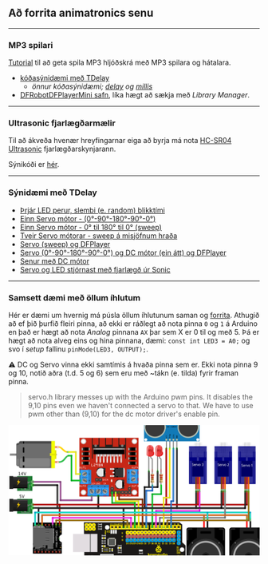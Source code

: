 ## Að forrita animatronics senu 

---

### MP3 spilari
 
[Tutorial](https://wiki.dfrobot.com/DFPlayer_Mini_SKU_DFR0299) til að geta spila MP3 hljóðskrá með MP3 spilara og hátalara.
- [kóðasýnidæmi með TDelay](../Kodi/DFPlayer_TDelay.ino) 
   - _önnur kóðasýnidæmi; [delay](../Kodi/DFPlayer_Demo2.ino) og [millis](../Kodi/DFPlayer_Demo1.ino)_
- [DFRobotDFPlayerMini safn](https://github.com/DFRobot/DFRobotDFPlayerMini/archive/1.0.3.zip), líka hægt að sækja með _Library Manager_.

<!-- :warning: Muna að aftengja RX pinna á MP3 spilara meðan kóða er hlaðið upp (e. upload) á Arduino.  -->

<!-- 
- [Wiring DFPlayer Mini (MP3 Module) to Arduino. Stereo/Mono Diagrams](https://circuitjournal.com/how-to-use-the-dfplayer-mini-mp3-module-with-an-arduino) 
- [DFplayer Mini communication issue](https://forum.digikey.com/t/dfplayer-mini-communication-issue/18159)
   - virðist vinna á 4.2v logic, nota viðnám eða level shifter IC
-->

---

### Ultrasonic fjarlægðarmælir

Til að ákveða hvenær hreyfingarnar eiga að byrja má nota [HC-SR04 Ultrasonic](https://lastminuteengineers.com/arduino-sr04-ultrasonic-sensor-tutorial/) fjarlægðarskynjarann.

Sýnikóði er [hér](../Kodi/ultrasonic.ino).

---

### Sýnidæmi með TDelay 

- [Þrjár LED perur, slembi (e. random) blikktími](https://wokwi.com/projects/349252429929251411)
- [Einn Servo mótor - (0°-90°-180°-90°-0°)](https://wokwi.com/projects/349789993741320787)
- [Einn Servo mótor - 0° til 180° til 0° (sweep)](https://wokwi.com/projects/349792066153218642)
- [Tveir Servo mótorar - sweep á misjöfnum hraða](https://wokwi.com/projects/349794862688633427)
- [Servo (sweep) og DFPlayer](https://github.com/VESM1VS/AFANGI/blob/main/Kodi/TDelay_Servo_DFPlayer.ino)
- [Servo (0°-90°-180°-90°-0°) og DC mótor (ein átt) og DFPlayer](https://github.com/VESM1VS/AFANGI/blob/main/Kodi/TDelay_Servo_DCmotor_DFPlayer.ino)
- [Senur með DC mótor](https://github.com/VESM1VS/AFANGI/blob/main/Kodi/einn_dc_l298n.ino) 
- [Servo og LED stjórnast með fjarlægð úr Sonic](https://wokwi.com/projects/349337061426201170) 

---

### Samsett dæmi með öllum íhlutum

Hér er dæmi um hvernig má púsla öllum íhlutunum saman og [forrita](../Kodi/samsett_daemi.ino). Athugið að ef þið þurfið fleiri pinna, að ekki er ráðlegt að nota pinna `0` og `1` á Arduino en það er hægt að nota *Analog* pinnana `AX` þar sem X er 0 til og með 5. Þá er hægt að nota alveg eins og hina pinnana, dæmi: `const int LED3 = A0;` og svo í *setup* fallinu `pinMode(LED3, OUTPUT);`.

:warning:  DC og Servo vinna ekki samtímis á hvaða pinna sem er. Ekki nota pinna 9 og 10, notið aðra (t.d. 5 og 6) sem eru með ~tákn (e. tilda) fyrir framan pinna. <br>
> servo.h library messes up with the Arduino pwm pins. It disables the 9,10 pins even we haven't connected a servo to that. We have to use pwm other than (9,10) for the dc motor driver's enable pin.


![Samsett dæmi](https://github.com/VESM1VS/AFANGI/blob/main/Kennsluefni/Lokaverkefni_demoverkefni_v23.png) 

